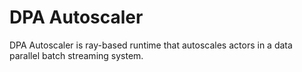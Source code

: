 # DPA Autoscaler

DPA Autoscaler is ray-based runtime that autoscales actors in a data parallel batch streaming system.
